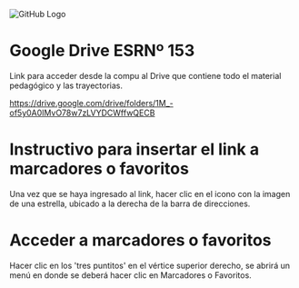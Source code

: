 

![GitHub Logo](https://www.esrn153.com.ar/vistas/img/plantilla/logo.png)


# Google Drive ESRNº 153

Link para acceder desde la compu al Drive que contiene todo el material pedagógico y las trayectorias.

https://drive.google.com/drive/folders/1M_-of5y0A0IMvO78w7zLVYDCWffwQECB


# Instructivo para insertar el link a marcadores o favoritos

Una vez que se haya ingresado al link, hacer clic en el icono con la imagen de una estrella, ubicado a la derecha de la barra de direcciones.

# Acceder a marcadores o favoritos

Hacer clic en los 'tres puntitos' en el vértice superior derecho, se abrirá un menú en donde se deberá hacer clic en Marcadores o Favoritos.



